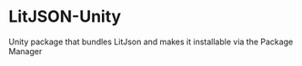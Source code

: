 # LitJSON-Unity
Unity package that bundles LitJson and makes it installable via the Package Manager
